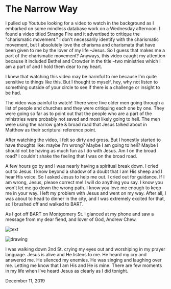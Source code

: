 # The Narrow Way

I pulled up Youtube looking for a video to watch in the background as I embarked on some mindless database work on a Wednesday afternoon. I found a video titled Strange Fire and it advertised to critique the "charismatic movement." I don't necessarily identify with the charismatic movement, but I absolutely love the charisma and charismata that have been given to me by the lover of my life –Jesus. So I guess that makes me a part of the charismatic movement? Anyways, this video caught my attention because it included Bethel and Crowder in the title –two ministries which I am a part of and I hold them dear to my heart.

I knew that watching this video may be harmful to me because I'm quite sensitive to things like this. But I thought to myself, hey, why not listen to something outside of your circle to see if there is a challenge or insight to be had.

The video was painful to watch! There were five older men going through a list of people and churches and they were critiquing each one by one. They were going so far as to point out that the people who are a part of the ministries were probably not saved and most likely going to hell. The men were using the narrow gate & broad road that Jesus talked about in Matthew as their scriptural reference point.

After watching the video, I felt so dirty and gross. But I honestly started to have thoughts like: maybe I'm wrong? Maybe I am going to hell? Maybe I should not be having as much fun as I do with Jesus. Am I on the broad road? I couldn't shake the feeling that I was on the broad road.

A few hours go by and I was nearly having a spiritual break down. I cried out to Jesus. I know beyond a shadow of a doubt that I am His sheep and I hear His voice. So I asked Jesus to help me out. I cried out for guidance. If I am wrong, Jesus, please correct me! I will do anything you say. I know you won't let me go down the wrong path. I know you love me enough to keep me in your way. I left my problem with Jesus and went on my way. After all, I was about to head to dinner in the city, and I was extremely excited for that, so I brushed off and walked to BART.

As I got off BART on Montgomery St. I glanced at my phone and saw a message from my dear fiend, and lover of God, Andrew Chew.

![text](https://d.32k.io/andrew-text.png)

![drawing](https://d.32k.io/andrew-drawing.png)

I was walking down 2nd St. crying my eyes out and worshiping in my prayer language. Jesus is alive and He listens to me. He heard my cry and answered me. He silenced my enemies. He was singing and laughing over me. Letting me know that I am His and He is mine. There are few moments in my life when I've heard Jesus as clearly as I did tonight.

December 11, 2019
